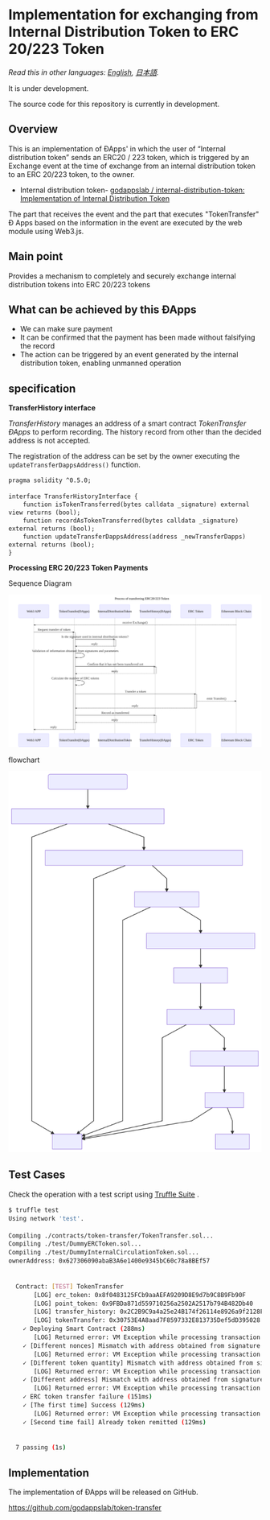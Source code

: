 # Implementation for exchanging from Internal Distribution Token to ERC 20/223 Token

*Read this in other languages: [English](README.en.md), [日本語](README.ja.md).*

It is under development.

The source code for this repository is currently in development.

## Overview

This is an implementation of ÐApps' in which the user of “Internal distribution token” sends an ERC20 / 223 token, which is triggered by an Exchange event at the time of exchange from an internal distribution token to an ERC 20/223 token, to the owner.

- Internal distribution token- [godappslab / internal-distribution-token: Implementation of Internal Distribution Token](https://github.com/godappslab/internal-distribution-token)

The part that receives the event and the part that executes "TokenTransfer" Ð Apps based on the information in the event are executed by the web module using Web3.js.

## Main point

Provides a mechanism to completely and securely exchange internal distribution tokens into ERC 20/223 tokens

## What can be achieved by this ÐApps

- We can make sure payment
- It can be confirmed that the payment has been made without falsifying the record
- The action can be triggered by an event generated by the internal distribution token, enabling unmanned operation

## specification

**TransferHistory interface**

*TransferHistory* manages an address of a smart contract *TokenTransfer ÐApps* to perform recording. The history record from other than the decided address is not accepted.

The registration of the address can be set by the owner executing the `updateTransferDappsAddress()` function.

```solidity
pragma solidity ^0.5.0;

interface TransferHistoryInterface {
    function isTokenTransferred(bytes calldata _signature) external view returns (bool);
    function recordAsTokenTransferred(bytes calldata _signature) external returns (bool);
    function updateTransferDappsAddress(address _newTransferDapps) external returns (bool);
}
```

**Processing ERC 20/223 Token Payments**

Sequence Diagram

![ERC20/223トークン支払いの処理](docs/sequence-diagram/token-transfer.svg)

flowchart

<img src="docs/flowchart/token-transfer.svg" width="600" alt="ERC20/223トークン支払いの処理">

## Test Cases

Check the operation with a test script using [Truffle Suite](https://truffleframework.com/) .

```bash
$ truffle test
Using network 'test'.

Compiling ./contracts/token-transfer/TokenTransfer.sol...
Compiling ./test/DummyERCToken.sol...
Compiling ./test/DummyInternalCirculationToken.sol...
ownerAddress: 0x627306090abaB3A6e1400e9345bC60c78a8BEf57


  Contract: [TEST] TokenTransfer
       [LOG] erc_token: 0x8f0483125FCb9aaAEFA9209D8E9d7b9C8B9Fb90F
       [LOG] point_token: 0x9FBDa871d559710256a2502A2517b794B482Db40
       [LOG] transfer_history: 0x2C2B9C9a4a25e24B174f26114e8926a9f2128FE4
       [LOG] tokenTransfer: 0x30753E4A8aad7F8597332E813735Def5dD395028
    ✓ Deploying Smart Contract (288ms)
       [LOG] Returned error: VM Exception while processing transaction: revert Mismatch with address obtained from signature -- Reason given: Mismatch with address obtained from signature.
    ✓ [Different nonces] Mismatch with address obtained from signature (177ms)
       [LOG] Returned error: VM Exception while processing transaction: revert Mismatch with address obtained from signature -- Reason given: Mismatch with address obtained from signature.
    ✓ [Different token quantity] Mismatch with address obtained from signature (136ms)
       [LOG] Returned error: VM Exception while processing transaction: revert Mismatch with address obtained from signature -- Reason given: Mismatch with address obtained from signature.
    ✓ [Different address] Mismatch with address obtained from signature (120ms)
       [LOG] Returned error: VM Exception while processing transaction: revert transfer failed -- Reason given: transfer failed.
    ✓ ERC token transfer failure (151ms)
    ✓ [The first time] Success (129ms)
       [LOG] Returned error: VM Exception while processing transaction: revert Already token remitted -- Reason given: Already token remitted.
    ✓ [Second time fail] Already token remitted (129ms)


  7 passing (1s)
```

## Implementation

The implementation of ÐApps will be released on GitHub.

https://github.com/godappslab/token-transfer
